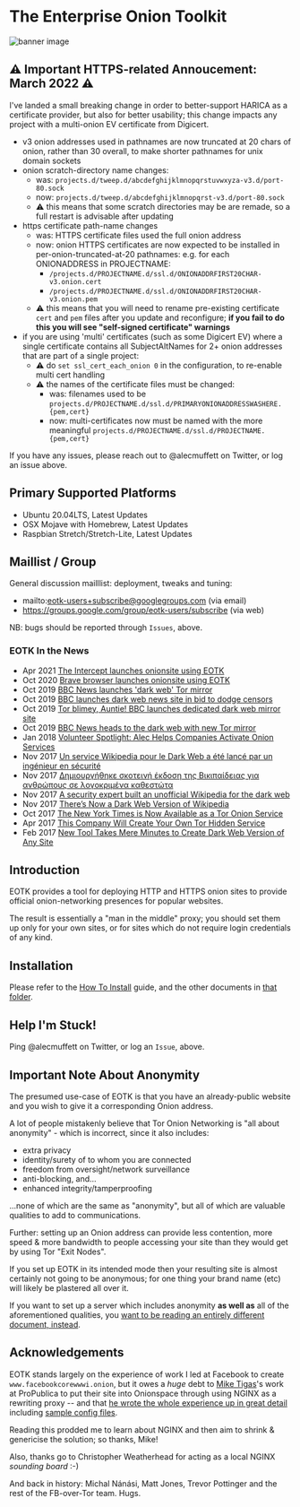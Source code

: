 # The Enterprise Onion Toolkit
![banner image](docs.d/hello-onion-text.png)

## :warning: Important HTTPS-related Annoucement: March 2022 :warning:

I've landed a small breaking change in order to better-support HARICA as a certificate provider,
but also for better usability; this change impacts any project with a multi-onion
EV certificate from Digicert.

* v3 onion addresses used in pathnames are now truncated at 20 chars
  of onion, rather than 30 overall, to make shorter pathnames for unix
  domain sockets
* onion scratch-directory name changes:
  * was: `projects.d/tweep.d/abcdefghijklmnopqrstuvwxyza-v3.d/port-80.sock`
  * now: `projects.d/tweep.d/abcdefghijklmnopqrst-v3.d/port-80.sock`
  * :warning: this means that some scratch directories may be are remade, 
    so a full restart is advisable after updating
* https certificate path-name changes
  * was: HTTPS certificate files used the full onion address
  * now: onion HTTPS certificates are now expected to be installed in
    per-onion-truncated-at-20 pathnames: e.g. for each ONIONADDRESS in
    PROJECTNAME:
    * `/projects.d/PROJECTNAME.d/ssl.d/ONIONADDRFIRST20CHAR-v3.onion.cert`
    * `/projects.d/PROJECTNAME.d/ssl.d/ONIONADDRFIRST20CHAR-v3.onion.pem`
  * :warning: this means that you will need to rename pre-existing certificate 
    `cert` and `pem` files after you update and reconfigure; 
    **if you fail to do this you will see "self-signed certificate" warnings**
* if you are using 'multi' certificates (such as some Digicert EV) where a
  single certificate contains all SubjectAltNames for 2+ onion
  addresses that are part of a single project:
  * :warning: do `set ssl_cert_each_onion 0` in the configuration, to re-enable
    multi cert handling
  * :warning: the names of the certificate files must be changed:
    * was: filenames used to be
      `projects.d/PROJECTNAME.d/ssl.d/PRIMARYONIONADDRESSWASHERE.{pem,cert}`
    * now: multi-certificates now must be named with the more meaningful
      `projects.d/PROJECTNAME.d/ssl.d/PROJECTNAME.{pem,cert}`

If you have any issues, please reach out to @alecmuffett on Twitter, or log an issue above.

## Primary Supported Platforms

* Ubuntu 20.04LTS, Latest Updates
* OSX Mojave with Homebrew, Latest Updates
* Raspbian Stretch/Stretch-Lite, Latest Updates

## Maillist / Group

General discussion mailllist: deployment, tweaks and tuning:

* mailto:eotk-users+subscribe@googlegroups.com (via email)
* https://groups.google.com/group/eotk-users/subscribe (via web)

NB: bugs should be reported through `Issues`, above.

### EOTK In the News

* Apr 2021 [The Intercept launches onionsite using EOTK](https://theintercept.com/2021/04/28/tor-browser-onion/)
* Oct 2020 [Brave browser launches onionsite using EOTK](https://brave.com/new-onion-service/)
* Oct 2019 [BBC News launches 'dark web' Tor mirror](https://www.bbc.co.uk/news/technology-50150981)
* Oct 2019 [BBC launches dark web news site in bid to dodge censors](https://www.cityam.com/bbc-launches-dark-web-news-site-in-bid-to-dodge-censors/)
* Oct 2019 [Tor blimey, Auntie! BBC launches dedicated dark web mirror site](https://www.theregister.co.uk/2019/10/24/beeb_launches_dedicated_dark_web_site/)
* Oct 2019 [BBC News heads to the dark web with new Tor mirror
](https://www.theverge.com/2019/10/24/20930085/bbc-news-dark-web-tor-the-onion-browser-secure-censorship)
* Jan 2018 [Volunteer Spotlight: Alec Helps Companies Activate Onion Services
](https://blog.torproject.org/volunteer-spotlight-alec-helps-companies-activate-onion-services)
* Nov 2017 [Un service Wikipedia pour le Dark Web a été lancé par un ingénieur en sécurité](https://www.developpez.com/actu/175523/Un-service-Wikipedia-pour-le-Dark-Web-a-ete-lance-par-un-ingenieur-en-securite-afin-de-contourner-la-censure-dans-certains-pays/)
* Nov 2017 [Δημιουργήθηκε σκοτεινή έκδοση της Βικιπαίδειας για ανθρώπους σε λογοκριμένα καθεστώτα](https://texnologia.net/dhmiourgithike-skoteinh-ekdosh-ths-wikipedia-gia-anthropous-se-logokrimena-kathestota/2017/11)
* Nov 2017 [A security expert built an unofficial Wikipedia for the dark web](https://www.engadget.com/2017/11/25/a-security-expert-built-an-unofficial-wikipedia-for-the-dark-web/)
* Nov 2017 [There’s Now a Dark Web Version of Wikipedia](https://motherboard.vice.com/en_us/article/7x4g4b/theres-now-a-dark-web-version-of-wikipedia-tor-alec-muffett)
* Oct 2017 [The New York Times is Now Available as a Tor Onion Service](https://open.nytimes.com/https-open-nytimes-com-the-new-york-times-as-a-tor-onion-service-e0d0b67b7482)
* Apr 2017 [This Company Will Create Your Own Tor Hidden Service](https://motherboard.vice.com/en_us/article/this-company-will-create-your-own-tor-hidden-service)
* Feb 2017 [New Tool Takes Mere Minutes to Create Dark Web Version of Any Site](https://motherboard.vice.com/en_us/article/new-tool-takes-mere-minutes-to-create-dark-web-version-of-any-site)

## Introduction

EOTK provides a tool for deploying HTTP and HTTPS onion sites to
provide official onion-networking presences for popular websites.

The result is essentially a "man in the middle" proxy; you should set
them up only for your own sites, or for sites which do not require
login credentials of any kind.

## Installation

Please refer to the [How To Install](docs.d/HOW-TO-INSTALL.md) guide,
and the other documents in [that folder](docs.d/).

## Help I'm Stuck!

Ping @alecmuffett on Twitter, or log an `Issue`, above.

## Important Note About Anonymity

The presumed use-case of EOTK is that you have an already-public
website and you wish to give it a corresponding Onion address.

A lot of people mistakenly believe that Tor Onion Networking is "all
about anonymity" - which is incorrect, since it also includes:

* extra privacy
* identity/surety of to whom you are connected
* freedom from oversight/network surveillance
* anti-blocking, and...
* enhanced integrity/tamperproofing

...none of which are the same as "anonymity", but all of which are
valuable qualities to add to communications.

Further: setting up an Onion address can provide less contention, more
speed & more bandwidth to people accessing your site than they would
get by using Tor "Exit Nodes".

If you set up EOTK in its intended mode then your resulting site is
almost certainly not going to be anonymous; for one thing your brand
name (etc) will likely be plastered all over it.

If you want to set up a server which includes anonymity **as well as**
all of the aforementioned qualities, you [want to be reading an
entirely different document,
instead](https://github.com/alecmuffett/the-onion-diaries/blob/master/basic-production-onion-server.md).

## Acknowledgements

EOTK stands largely on the experience of work I led at Facebook to
create `www.facebookcorewwwi.onion`, but it owes a *huge* debt to
[Mike Tigas](https://github.com/mtigas)'s work at ProPublica to put
their site into Onionspace through using NGINX as a rewriting proxy --
and that [he wrote the whole experience up in great
detail](https://www.propublica.org/nerds/item/a-more-secure-and-anonymous-propublica-using-tor-hidden-services)
including [sample config
files](https://gist.github.com/mtigas/9a7425dfdacda15790b2).

Reading this prodded me to learn about NGINX and then aim to shrink &
genericise the solution; so thanks, Mike!

Also, thanks go to Christopher Weatherhead for acting as a local NGINX
*sounding board* :-)

And back in history: Michal Nánási, Matt Jones, Trevor Pottinger and
the rest of the FB-over-Tor team.  Hugs.

